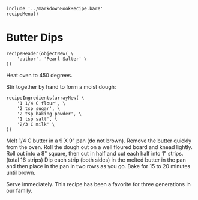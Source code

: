 ~~~ markdown-script
include '../markdownBookRecipe.bare'
recipeMenu()
~~~

# Butter Dips

~~~ markdown-script
recipeHeader(objectNew( \
    'author', 'Pearl Salter' \
))
~~~

Heat oven to 450 degrees.

Stir together by hand to form a moist dough:

~~~ markdown-script
recipeIngredients(arrayNew( \
    '1 1/4 C flour', \
    '2 tsp sugar', \
    '2 tsp baking powder', \
    '1 tsp salt', \
    '2/3 C milk' \
))
~~~

Melt 1/4 C butter in a 9 X 9" pan (do not brown). Remove the butter quickly from the oven. Roll the
dough out on a well floured board and knead lightly. Roll out into a 8" square, then cut in half and
cut each half into 1" strips. (total 16 strips) Dip each strip (both sides) in the melted butter in
the pan and then place in the pan in two rows as you go. Bake for 15 to 20 minutes until brown.

Serve immediately. This recipe has been a favorite for three generations in our family.
